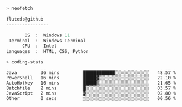 ```zsh
> neofetch
```

<!--align="left" src="https://github.com/fluteds.png" alt="logo.png" width="200"/>-->

```csharp
fluteds@github
----------------

       OS  :  Windows 11
 Terminal  :  Windows Terminal
      CPU  :  Intel
Languages  :  HTML, CSS, Python
```

```zsh
> coding-stats
```

<!--START_SECTION:waka-->

```text
Java         36 mins         ████████████░░░░░░░░░░░░░   48.57 %
PowerShell   16 mins         █████▓░░░░░░░░░░░░░░░░░░░   22.10 %
AutoHotkey   16 mins         █████▒░░░░░░░░░░░░░░░░░░░   21.65 %
Batchfile    2 mins          █░░░░░░░░░░░░░░░░░░░░░░░░   03.57 %
JavaScript   2 mins          ▓░░░░░░░░░░░░░░░░░░░░░░░░   02.80 %
Other        0 secs          ░░░░░░░░░░░░░░░░░░░░░░░░░   00.56 %
```

<!--END_SECTION:waka-->
